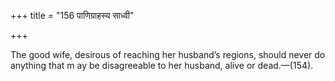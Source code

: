 +++
title = "156 पाणिग्राहस्य साध्वी"

+++

The good wife, desirous of reaching her husband’s regions, should never do anything that m ay be disagreeable to her husband, alive or dead.—(154).